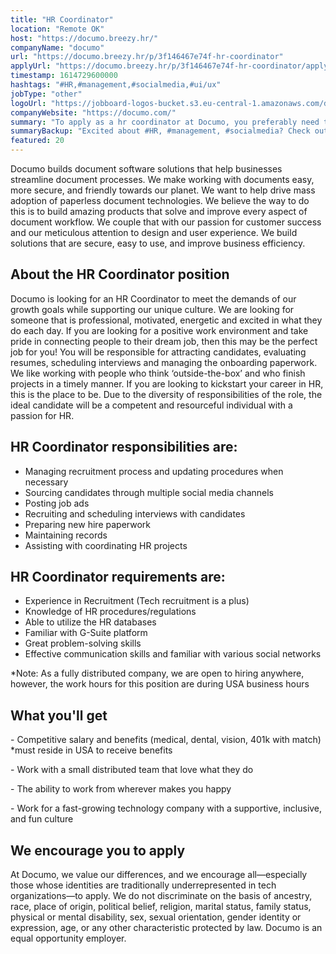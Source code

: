 ```yaml
---
title: "HR Coordinator"
location: "Remote OK"
host: "https://documo.breezy.hr/"
companyName: "documo"
url: "https://documo.breezy.hr/p/3f146467e74f-hr-coordinator"
applyUrl: "https://documo.breezy.hr/p/3f146467e74f-hr-coordinator/apply"
timestamp: 1614729600000
hashtags: "#HR,#management,#socialmedia,#ui/ux"
jobType: "other"
logoUrl: "https://jobboard-logos-bucket.s3.eu-central-1.amazonaws.com/documo"
companyWebsite: "https://documo.com/"
summary: "To apply as a hr coordinator at Documo, you preferably need to have some knowledge of: experience in: #HR, #management, #socialmedia."
summaryBackup: "Excited about #HR, #management, #socialmedia? Check out this job post!"
featured: 20
---
```


Documo builds document software solutions that help businesses streamline document processes. We make working with documents easy, more secure, and friendly towards our planet. We want to help drive mass adoption of paperless document technologies. We believe the way to do this is to build amazing products that solve and improve every aspect of document workflow. We couple that with our passion for customer success and our meticulous attention to design and user experience. We build solutions that are secure, easy to use, and improve business efficiency.

## About the HR Coordinator position

Documo is looking for an HR Coordinator to meet the demands of our growth goals while supporting our unique culture. We are looking for someone that is professional, motivated, energetic and excited in what they do each day. If you are looking for a positive work environment and take pride in connecting people to their dream job, then this may be the perfect job for you! You will be responsible for attracting candidates, evaluating resumes, scheduling interviews and managing the onboarding paperwork. We like working with people who think ‘outside-the-box’ and who finish projects in a timely manner. If you are looking to kickstart your career in HR, this is the place to be. Due to the diversity of responsibilities of the role, the ideal candidate will be a competent and resourceful individual with a passion for HR.

## HR Coordinator responsibilities are:

*   Managing recruitment process and updating procedures when necessary
*   Sourcing candidates through multiple social media channels
*   Posting job ads
*   Recruiting and scheduling interviews with candidates
*   Preparing new hire paperwork
*   Maintaining records
*   Assisting with coordinating HR projects

## HR Coordinator requirements are:

*   Experience in Recruitment (Tech recruitment is a plus)
*   Knowledge of HR procedures/regulations
*   Able to utilize the HR databases
*   Familiar with G-Suite platform
*   Great problem-solving skills
*   Effective communication skills and familiar with various social networks

\*Note: As a fully distributed company, we are open to hiring anywhere, however, the work hours for this position are during USA business hours

## What you'll get

\- Competitive salary and benefits (medical, dental, vision, 401k with match) \*must reside in USA to receive benefits

\- Work with a small distributed team that love what they do

\- The ability to work from wherever makes you happy

\- Work for a fast-growing technology company with a supportive, inclusive, and fun culture

## We encourage you to apply

At Documo, we value our differences, and we encourage all—especially those whose identities are traditionally underrepresented in tech organizations—to apply. We do not discriminate on the basis of ancestry, race, place of origin, political belief, religion, marital status, family status, physical or mental disability, sex, sexual orientation, gender identity or expression, age, or any other characteristic protected by law. Documo is an equal opportunity employer.
